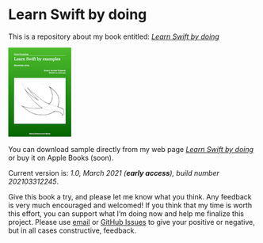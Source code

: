 # Learn Swift by doing
This is a repository about my book entitled: *[Learn Swift by doing](https://fulmanski.pl/books/pl/index.php)*

![Learn Swift by doing - book cover](cover.png)

You can download sample directly from my web page *[Learn Swift by doing](https://fulmanski.pl/books/pl/index.php)* or buy it on Apple Books (soon).

Current version is: *1.0, March 2021 (**early access**), build number 202103312245*.

Give this book a try, and please let me know what you think. Any feedback is very much encouraged and welcomed! If you think that my time is worth this effort, you can support what I’m doing now and help me finalize this project. Please use [email](mailto:book@fulmanski.pl) or [GitHub Issues](https://github.com/fulmanp/Learn-Swift-by-doing/issues) to give your positive or negative, but in all cases constructive, feedback.
